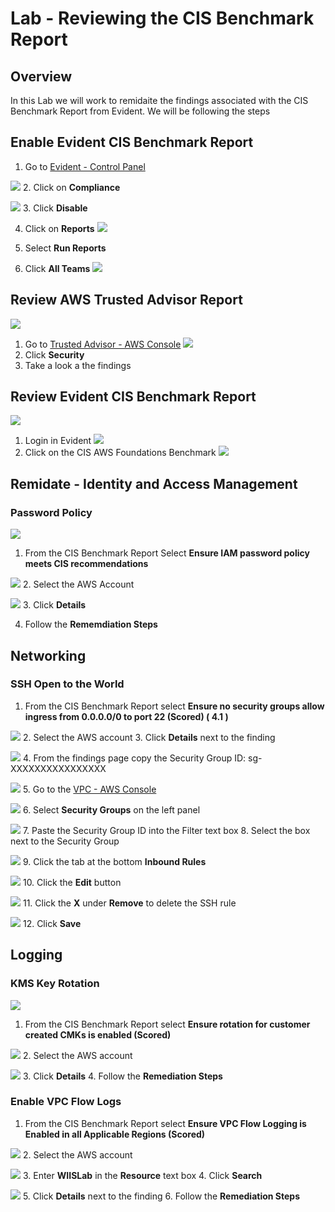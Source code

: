 # Lab - Reviewing the CIS Benchmark Report

## Overview
In this Lab we will work to remidaite the findings associated with the CIS Benchmark Report from Evident.  We will be following the steps 


## Enable Evident CIS Benchmark Report

1. Go to [Evident - Control Panel](https://esp.evident.io/control_panel/external_accounts)

![](https://github.com/Halimer/wiis/blob/master/images/Lab1_Evident_Report2.png)
2. Click on **Compliance**

![](https://github.com/Halimer/wiis/blob/master/images/Lab1_Evident_Report3.png)
3. Click **Disable** 

4. Click on **Reports** 
![](https://github.com/Halimer/wiis/blob/master/images/Lab1_Evident_Report4.png)

5. Select **Run Reports**
6. Click **All Teams** 
![](https://github.com/Halimer/wiis/blob/master/images/Lab1_Evident_Report5.png)

## Review AWS Trusted Advisor Report

![](https://github.com/Halimer/wiis/blob/master/images/Lab1_TA1.png)
1. Go to [Trusted Advisor - AWS Console](https://console.aws.amazon.com/trustedadvisor/home?#/dashboard)
![](https://github.com/Halimer/wiis/blob/master/images/Lab1_TA2.png)
2. Click **Security**
3. Take a look a the findings

## Review Evident CIS Benchmark Report

![](https://github.com/Halimer/wiis/blob/master/images/Lab1_Evident_Login.PNG)
1. Login in Evident
![](https://github.com/Halimer/wiis/blob/master/images/Lab1_Evident_Dashboard.PNG)
2. Click on the CIS AWS Foundations Benchmark
![](https://github.com/Halimer/wiis/blob/master/images/Lab1_Evindet_CIS_Report.png)

## Remidate - Identity and Access Management

### Password Policy
![](https://github.com/Halimer/wiis/blob/master/images/Lab1_Password_CIS.png)
1. From the CIS Benchmark Report Select **Ensure IAM password policy meets CIS recommendations**

![](https://github.com/Halimer/wiis/blob/master/images/Lab1_Password_CIS_Details.png)
2. Select the AWS Account

![](https://github.com/Halimer/wiis/blob/master/images/Lab1_Password_Finding.png)
3. Click **Details**

4. Follow the **Rememdiation Steps**


## Networking
### SSH Open to the World
1. From the CIS Benchmark Report select **Ensure no security groups allow ingress from 0.0.0.0/0 to port 22 (Scored) ( 4.1 )**  

![](https://github.com/Halimer/wiis/blob/master/images/Lab1_SG_CIS.png.png)
2. Select the AWS account
3. Click **Details** next to the finding

![](https://github.com/Halimer/wiis/blob/master/images/Lab1_SG_Open.png)
4. From the findings page copy the Security Group ID: sg-XXXXXXXXXXXXXXXX

![](https://github.com/Halimer/wiis/blob/master/images/Lab1_VPC_.png)
5. Go to the [VPC - AWS Console](https://console.aws.amazon.com/vpc)

![](https://github.com/Halimer/wiis/blob/master/images/Lab1_SG1.png)
6. Select **Security Groups** on the left panel

![](https://github.com/Halimer/wiis/blob/master/images/Lab1_SG2.png)
7. Paste the Security Group ID into the Filter text box
8. Select the box next to the Security Group

![](https://github.com/Halimer/wiis/blob/master/images/Lab1_SG3.png)
9. Click the tab at the bottom **Inbound Rules**

![](https://github.com/Halimer/wiis/blob/master/images/Lab1_SG4.png)
10. Click the **Edit** button

![](https://github.com/Halimer/wiis/blob/master/images/Lab1_SG5.png)
11. Click the **X** under **Remove** to delete the SSH rule

![](https://github.com/Halimer/wiis/blob/master/images/Lab1_SG6.png)
12. Click **Save** 

## Logging
### KMS Key Rotation
![](https://github.com/Halimer/wiis/blob/master/images/Lab1_Key_CIS.png)
1. From the CIS Benchmark Report select **Ensure rotation for customer created CMKs is enabled (Scored)** 

![](https://github.com/Halimer/wiis/blob/master/images/Lab1_Key_CIS_Finding.png)
2. Select the AWS account

![](https://github.com/Halimer/wiis/blob/master/images/Lab1_Key_CIS_Details.png)
3. Click **Details**
4. Follow the **Remediation Steps**

### Enable VPC Flow Logs
1. From the CIS Benchmark Report select **Ensure VPC Flow Logging is Enabled in all Applicable Regions (Scored)** 

![](https://github.com/Halimer/wiis/blob/master/images/Lab1_CIS_Logging.png)
2. Select the AWS account

![](https://github.com/Halimer/wiis/blob/master/images/Lab1_CIS_Logging_Findings.png)
3. Enter **WIISLab** in the **Resource** text box
4. Click **Search**

![](https://github.com/Halimer/wiis/blob/master/images/Lab1_CIS_Logging_Detail.png)
5. Click **Details** next to the finding
6. Follow the **Remediation Steps**
